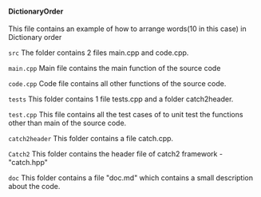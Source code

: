 #### DictionaryOrder
This file contains an example of how to arrange words(10 in this case) in Dictionary order



`src` The folder contains 2 files main.cpp and code.cpp.

`main.cpp` Main file contains the main function of the source code 

`code.cpp` Code file contains all other functions of the source code.
 


`tests` This folder contains 1 file tests.cpp and a folder catch2header.


`test.cpp` This file contains all the test cases of to unit test the functions other than main of the source code.



`catch2header` This folder contains a file catch.cpp.

`Catch2` This folder contains the header file of catch2 framework - "catch.hpp"  

`doc` This folder contains a file "doc.md" which contains a small description about the code.
